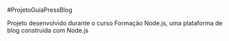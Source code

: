 #ProjetoGuiaPressBlog

Projeto desenvolvido durante o curso Formação Node.js, uma plataforma de blog construida com Node.js
